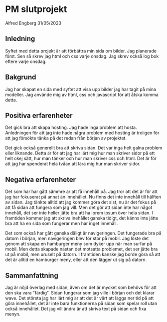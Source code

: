 # PM slutprojekt

Alfred Engberg 31/05/2023

## Inledning

Syftet med detta projekt är att förbättra min sida om bilder. Jag planerade först. Sen så skrev jag html och css varje onsdag. Jag skrev också log bok eftere varje onsdag.

## Bakgrund

Jag har skapat en sida med syftet att visa upp bilder jag har tagit på mina modeller. Jag använde mig av html, css och javascript för att åtska komma detta. 

## Positiva erfarenheter

Det gick bra att skapa hosting. Jag hade inga problem att hosta. Anledningen för att jag inte hade några problem med hosting är troligen för att jag försökte tänka på det redan från början av projektet.

Det gick också generellt bra att skriva sidan. Det var inga helt galna problem eller liknande. Detta är för att jag har lärt mig hur man skriver sidor på ett helt okej sätt, hur man tänker och hur man skriver css och html. Det är för att jag har spenderat hela tvåan att lära mig hur man skriver sidor.

## Negativa erfarenheter

Det som har har gått sämmre är att få innehåll på. Jag tror att det är för att jag har fokuserat på annat än innehållet. Nu finns det inte innehåll till hälften av sidan. Jag tänkte alltid att jag kommer göra det sist, nu är det fokus på att få sidan att fungera som jag vill. Men det gör att sidan inte har något innehåll, det ser inte heller jätte bra att ha lorem ipsum över hela sidan. I framtiden kommer jag att skriva inehållet ganska tidigt, det känns inte jätte bra att ha en sida som fungerar men har inget innehåll. 

Det som också har gått ganska dåligt är navigeringen. Det fungerade bra på datorn i början, men navigeringen blev för stor på mobil. Jag löste det genom att skapa en hamburger meny som dyker upp när man surfar på mobil. Men detta skapade nästan det motsatta problemet, det ser jätte bra ut på mobil, men uruselt på datorn. I framtiden kanske jag borde göra så att det är alltid en hamburger meny, eller att den lägger ut sig på datorn. 

## Sammanfattning

Jag är nöjd överlag med sidan, även om det är mycket som behövs för att den ska vara "färdig". Sidan fungerar som jag ville i början och det klarar wave. Det största jag har lärt mig är att det är värt att lägga ner tid på att göra innehållet, det är inte bara funktionerna på sidan som spelar roll utan också innehållet. Det jag vill ändra är att skriva text på sidan och fixa menyn.